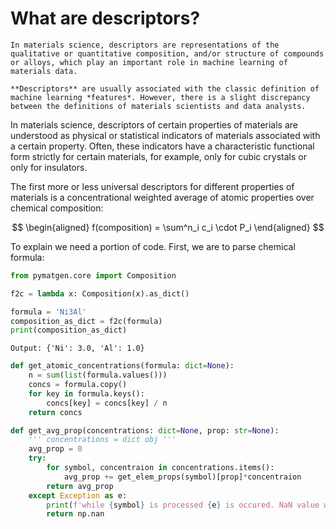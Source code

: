# What are descriptors?

```note
In materials science, descriptors are representations of the qualitative or quantitative composition, and/or structure of compounds or alloys, which play an important role in machine learning of materials data.
```

```warning
**Descriptors** are usually associated with the classic definition of machine learning *features*. However, there is a slight discrepancy between the definitions of materials scientists and data analysts. 
```

In materials science, descriptors of certain properties of materials are understood as physical or statistical indicators of materials associated with a certain property. Often, these indicators have a characteristic functional form strictly for certain materials, for example, only for cubic crystals or only for insulators.

The first more or less universal descriptors for different properties of materials is a concentrational weighted average of atomic properties over chemical composition: 

$$
\begin{aligned}
    f(composition) = \sum^n_i c_i \cdot P_i
\end{aligned}
$$

To explain we need a portion of code. 
First, we are to parse chemical formula:
```python
from pymatgen.core import Composition

f2c = lambda x: Composition(x).as_dict()

formula = 'Ni3Al'
composition_as_dict = f2c(formula)
print(composition_as_dict)
```
`Output: {'Ni': 3.0, 'Al': 1.0}`


```python
def get_atomic_concentrations(formula: dict=None):
    n = sum(list(formula.values()))
    concs = formula.copy()
    for key in formula.keys():
        concs[key] = concs[key] / n
    return concs
```

```python
def get_avg_prop(concentrations: dict=None, prop: str=None):
    ''' concentrations = dict obj '''
    avg_prop = 0
    try:
        for symbol, concentraion in concentrations.items():
            avg_prop += get_elem_props(symbol)[prop]*concentraion
        return avg_prop
    except Exception as e:
        print(f'while {symbol} is processed {e} is occured. NaN value will be returned!')
        return np.nan
```
